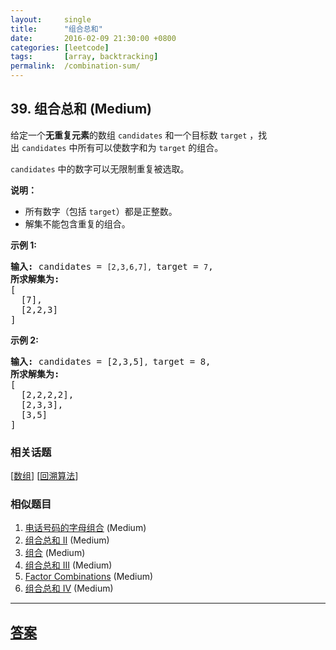 ```yaml
---
layout:     single
title:      "组合总和"
date:       2016-02-09 21:30:00 +0800
categories: [leetcode]
tags:       [array, backtracking]
permalink:  /combination-sum/
---
```


## 39. 组合总和 (Medium)

<p>给定一个<strong>无重复元素</strong>的数组&nbsp;<code>candidates</code>&nbsp;和一个目标数&nbsp;<code>target</code>&nbsp;，找出&nbsp;<code>candidates</code>&nbsp;中所有可以使数字和为&nbsp;<code>target</code>&nbsp;的组合。</p>

<p><code>candidates</code>&nbsp;中的数字可以无限制重复被选取。</p>

<p><strong>说明：</strong></p>

<ul>
	<li>所有数字（包括&nbsp;<code>target</code>）都是正整数。</li>
	<li>解集不能包含重复的组合。&nbsp;</li>
</ul>

<p><strong>示例&nbsp;1:</strong></p>

<pre><strong>输入:</strong> candidates = <code>[2,3,6,7], </code>target = <code>7</code>,
<strong>所求解集为:</strong>
[
  [7],
  [2,2,3]
]
</pre>

<p><strong>示例&nbsp;2:</strong></p>

<pre><strong>输入:</strong> candidates = [2,3,5]<code>, </code>target = 8,
<strong>所求解集为:</strong>
[
&nbsp; [2,2,2,2],
&nbsp; [2,3,3],
&nbsp; [3,5]
]</pre>

### 相关话题
  [[数组](https://github.com/openset/leetcode/tree/master/tag/array/README.md)]
  [[回溯算法](https://github.com/openset/leetcode/tree/master/tag/backtracking/README.md)]

### 相似题目
  1. [电话号码的字母组合](/letter-combinations-of-a-phone-number) (Medium)
  1. [组合总和 II](/combination-sum-ii) (Medium)
  1. [组合](/combinations) (Medium)
  1. [组合总和 III](/combination-sum-iii) (Medium)
  1. [Factor Combinations](/factor-combinations) (Medium)
  1. [组合总和 Ⅳ](/combination-sum-iv) (Medium)

---

## [答案](https://github.com/openset/leetcode/tree/master/problems/combination-sum)
